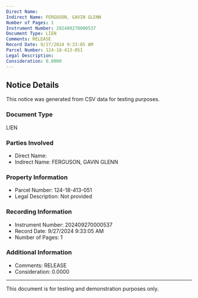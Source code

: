 ```yaml
---
Direct Name: 
Indirect Name: FERGUSON, GAVIN GLENN
Number of Pages: 1
Instrument Number: 202409270000537
Document Type: LIEN
Comments: RELEASE
Record Date: 9/27/2024 9:33:05 AM
Parcel Number: 124-18-413-051
Legal Description: 
Consideration: 0.0000
---
```


## Notice Details

This notice was generated from CSV data for testing purposes.

### Document Type
LIEN

### Parties Involved
- Direct Name: 
- Indirect Name: FERGUSON, GAVIN GLENN

### Property Information
- Parcel Number: 124-18-413-051
- Legal Description: Not provided

### Recording Information
- Instrument Number: 202409270000537
- Record Date: 9/27/2024 9:33:05 AM
- Number of Pages: 1

### Additional Information
- Comments: RELEASE
- Consideration: 0.0000

---

This document is for testing and demonstration purposes only.
